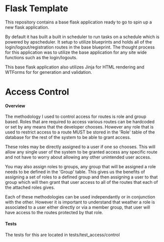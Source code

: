 # Flask Template
This repository contains a base flask application ready to go to spin up a new flask application.

By default it has built a built in scheduler to run tasks on a schedule which is powered by apscheduler.
It setup to utilize blueprints and holds all of the login/logout/registration routes in the base blueprint.
The thought process for this application was to utilize the base application for any site wide functions
such as the login/logouts.

This base flask application also utilizes Jinja for HTML rendering and WTForms for for generation and 
validation.

# Access Control

#### Overview
The methodology I used to control access for routes is role and group based. Roles
that are required to access various routes can be hardcoded or set by any means that 
the developer chooses. However any role that is used to restrict access to a route
MUST be stored in the 'Role' table of the database for the rest of the system to
be able to grant access.

These roles may be directly assigned to a user if one so chooses. This will allow
any single user of the system to be granted access any specific route and not 
have to worry about allowing any other unintended user access.

You may also assign roles to groups, any group that will be assigned a role needs
to be defined in the 'Group' table. This gives us the benefits of assigning a set
of roles to a defined group and then assigning a user to that group which will
then grant that user access to all of the routes that each of the attached roles
gives.

Each of these methodologies can be used independantly or in conjunction with the other.
However it is important to understand that weather a role is associated to a user
either directly or via a member group, that user will have access to the routes 
protected by that role.

#### Tests
The tests for this are located in tests/test_access/control